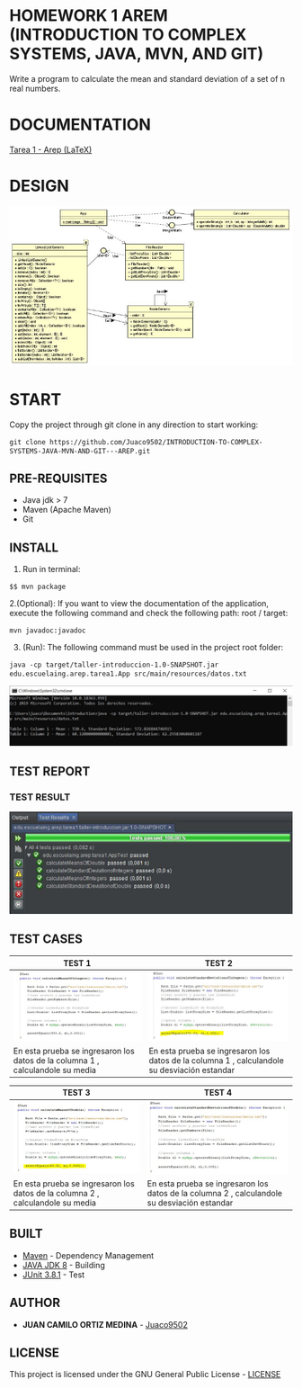# HOMEWORK 1 AREM (INTRODUCTION TO COMPLEX SYSTEMS, JAVA, MVN, AND GIT)

Write a program to calculate the mean and standard deviation of a set of n real numbers.

# DOCUMENTATION

[Tarea 1 - Arep (LaTeX)](/Tarea1Arep.pdf)

# DESIGN
![Design](img/diagramaDeClases.JPG)

# START

Copy the project through git clone in any direction to start working:
```
git clone https://github.com/Juaco9502/INTRODUCTION-TO-COMPLEX-SYSTEMS-JAVA-MVN-AND-GIT---AREP.git
```

## PRE-REQUISITES

* Java jdk > 7
* Maven (Apache Maven)
* Git

## INSTALL

1. Run in terminal:

```
$$ mvn package
```
2.(Optional):
If you want to view the documentation of the application, execute the following command and check the following path: root / target:

```
mvn javadoc:javadoc
```

3. (Run):
The following command must be used in the project root folder:
  
```
java -cp target/taller-introduccion-1.0-SNAPSHOT.jar edu.escuelaing.arep.tarea1.App src/main/resources/datos.txt
```
![Programa](img/programa.JPG)
  
## TEST REPORT

### TEST RESULT

![TestResult](img/pruebas.JPG)

## TEST CASES

TEST 1 | TEST 2
------------ | ------------- 
![1](img/prueba1MeansInteger.JPG) | ![2](img/prueba2SDeviationInteger.JPG)
En esta prueba se ingresaron los datos de la columna 1 , calculandole su media| En esta prueba se ingresaron los datos de la columna 1 , calculandole su desviación estandar

TEST 3 | TEST 4
------------ | ------------- 
![3](img/prueba3MeansDouble.JPG) | ![4](img/prueba4SDeviationDouble.JPG)
En esta prueba se ingresaron los datos de la columna 2 , calculandole su media| En esta prueba se ingresaron los datos de la columna 2 , calculandole su desviación estandar


## BUILT

* [Maven](https://maven.apache.org/) - Dependency Management
* [JAVA JDK 8](http://www.oracle.com/technetwork/java/javase/overview/index.html) - Building
* [JUnit 3.8.1](https://mvnrepository.com/artifact/junit/junit/3.8.1) - Test


## AUTHOR

* **JUAN CAMILO ORTIZ MEDINA** - [Juaco9502](https://github.com/juaco9502)


## LICENSE

This project is licensed under the GNU General Public License - [LICENSE](LICENSE) 